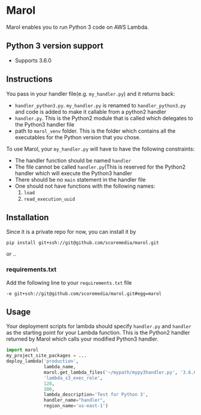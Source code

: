 # Marol

Marol enables you to run Python 3 code on AWS Lambda. 

## Python 3 version support

* Supports 3.6.0


## Instructions
You pass in your handler file(e.g. `my_handler.py`) and it returns back:

* `handler_python3.py`. `my_handler.py` is renamed to `handler_python3.py` and code is added to make it callable from a python2 handler
* `handler.py`. This is the Python2 module that is called which delegates to the Python3 handler file
* path to `marol_venv` folder. This is the folder which contains all the executables for the Python version that you chose.

To use Marol, your `my_handler.py` will have to have the following constraints:

* The handler function should be named `handler`
* The file cannot be called `handler.py`(This is reserved for the Python2 handler which will execute the Python3 handler
* There should be no `main` statement in the handler file
* One should not have functions with the following names:
   1. `load`
   2. `read_execution_uuid`


## Installation

Since it is a private repo for now, you can install it by

```
pip install git+ssh://git@github.com/scoremedia/marol.git

```
or ..
### requirements.txt

Add the following line to your `requirements.txt` file

```
-e git+ssh://git@github.com/scoremedia/marol.git#egg=marol
```

## Usage

Your deployment scripts for lambda should specify `handler.py` and `handler` as the starting point for your Lambda function. This is the Python2 handler returned by Marol which calls your modified Python3 handler.


```python
import marol
my_project_site_packages = ...
deploy_lambda('production',
              lambda_name,
              marol.get_lambda_files('~/mypath/mypy3handler.py', '3.6.0') + my_project_site_packages,
              'lambda_s3_exec_role',
              128,
              300,
              lambda_description='Test for Python 3',
              handler_name="handler",
              region_name='us-east-1')

```
